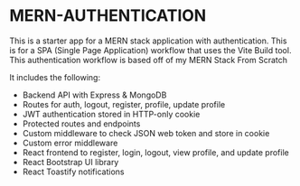 # MERN-AUTHENTICATION
This is a starter app for a MERN stack application with authentication. This is for a SPA (Single Page Application) workflow that uses the Vite Build tool. This authentication workflow is based off of my MERN Stack From Scratch


It includes the following:

* Backend API with Express & MongoDB
* Routes for auth, logout, register, profile, update profile
* JWT authentication stored in HTTP-only cookie
* Protected routes and endpoints
* Custom middleware to check JSON web token and store in cookie
* Custom error middleware
* React frontend to register, login, logout, view profile, and update profile
* React Bootstrap UI library
* React Toastify notifications
